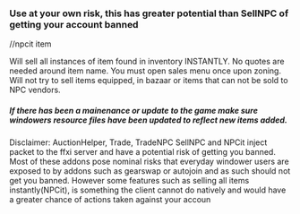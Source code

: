 ### Use at your own risk, this has greater potential than SellNPC of getting your account banned

//npcit item

Will sell all instances of item found in inventory INSTANTLY. No quotes are needed around item name. You must open 
sales menu once upon zoning. Will not try to sell items equipped, in bazaar or items that can not be sold to NPC vendors.

##### If there has been a mainenance or update to the game make sure windowers resource files have been updated to reflect new items added.

Disclaimer: AuctionHelper, Trade, TradeNPC SellNPC and NPCit inject packet to the ffxi server and have a potential risk of getting you banned. Most of these addons pose nominal risks that everyday windower users are exposed to by addons such as gearswap or autojoin and as such should not get you banned. However some features such as selling all items instantly(NPCit), is something the client cannot do natively and would have a greater chance of actions taken against your accoun
